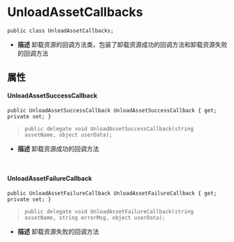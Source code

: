 # UnloadAssetCallbacks
```
public class UnloadAssetCallbacks;
```
- **描述**
    卸载资源的回调方法类，包装了卸载资源成功的回调方法和卸载资源失败的回调方法


## 属性
#### UnloadAssetSuccessCallback
```
public UnloadAssetSuccessCallback UnloadAssetSuccessCallback { get; private set; }
```
> ```public delegate void UnloadAssetSuccessCallback(string assetName, object userData);```
- **描述**
    卸载资源成功的回调方法
<br>

#### UnloadAssetFailureCallback
```
public UnloadAssetFailureCallback UnloadAssetFailureCallback { get; private set; }
```
> ```public delegate void UnloadAssetFailureCallback(string assetName, string errorMsg, object userData);```
- **描述**
    卸载资源失败的回调方法
<br>